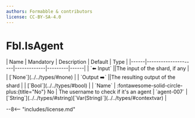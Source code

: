 ```yaml
---
authors: Formabble & contributors
license: CC-BY-SA-4.0
---
```



# Fbl.IsAgent

<div class="sh-parameters" markdown="1">
| Name | Mandatory | Description | Default | Type |
|------|---------------------|-------------|---------|------|
| `⬅️ Input` ||The input of the shard, if any | | [`None`](../../types/#none) |
| `Output ➡️` ||The resulting output of the shard | | [`Bool`](../../types/#bool) |
| `Name` | :fontawesome-solid-circle-plus:{title="No"} No  | The username to check if it's an agent | `agent-007` | [`String`](../../types/#string)[`Var(String)`](../../types/#contextvar) |

</div>



--8<-- "includes/license.md"

